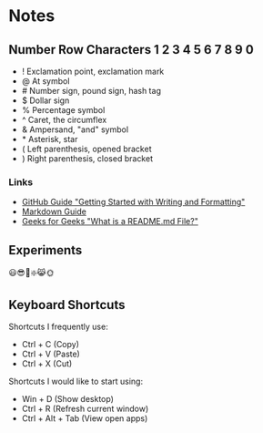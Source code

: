 # Notes
## Number Row Characters 1 2 3 4 5 6 7 8 9 0
- !  Exclamation point, exclamation mark
- @  At symbol
- \# Number sign, pound sign, hash tag 
- $  Dollar sign
- %  Percentage symbol
- ^  Caret, the circumflex
- &  Ampersand, "and" symbol
- \* Asterisk, star
- (  Left parenthesis, opened bracket
- )  Right parenthesis, closed bracket
### Links
-  [GitHub Guide "Getting Started with Writing and Formatting"](https://docs.github.com/en/get-started/writing-on-github/getting-started-with-writing-and-formatting-on-github/basic-writing-and-formatting-syntax)
-  [Markdown Guide](https://www.markdownguide.org/)
-  [Geeks for Geeks "What is a README.md File?"](https://www.geeksforgeeks.org/what-is-readme-md-file/)
## Experiments
😃😎👀❇️😹🌞
## Keyboard Shortcuts
Shortcuts I frequently use:
- Ctrl + C (Copy)
- Ctrl + V (Paste)
- Ctrl + X (Cut)

Shortcuts I would like to start using: 
- Win + D (Show desktop)
- Ctrl + R  (Refresh current window)
- Ctrl + Alt + Tab (View open apps)